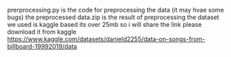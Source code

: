 prerprocessing.py is the code for preprocessing the data (it may hvae some bugs) the preprocessed data.zip is the result of preprocessing 
the dataset we used is kaggle based its over 25mb so i will share the link please download it from kaggle https://www.kaggle.com/datasets/danield2255/data-on-songs-from-billboard-19992019/data
